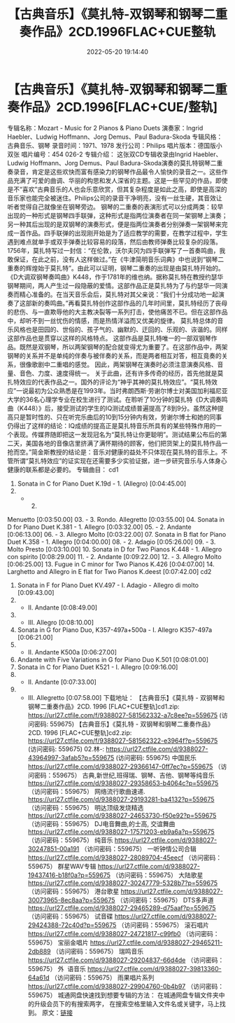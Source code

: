 ﻿---
title: 【古典音乐】《莫扎特-双钢琴和钢琴二重奏作品》2CD.1996FLAC+CUE整轨
date: 2022-05-20 19:14:40
categories: 古典音乐、新世纪、纯音雅乐
tags: 纯音雅乐
---
# 【古典音乐】《莫扎特-双钢琴和钢琴二重奏作品》2CD.1996[FLAC+CUE/整轨]

专辑名称：Mozart - Music for 2
Pianos & Piano Duets
演奏家：Ingrid Haebler、Ludwig
Hoffmann、Jorg Demus、Paul Badura-Skoda
专辑风格：古典音乐、钢琴
录音时间：1971、1978
发行公司：Philips
唱片版本：德国版小双张
唱片编号：454 026-2
专辑介绍：
这张双CD专辑收录由Ingrid Haebler、Ludwig
Hoffmann、Jorg Demus、Paul
Badura-Skoda演奏的莫扎特钢琴二重奏录音，肯定是这些欢快而富有感染力的钢琴作品最令人愉快的录音之一。这些作品充满了可爱的曲调、华丽的构思和发人深省的主题。这是一些罕见的作品，即使是不“喜欢”古典音乐的人也会乐意欣赏，但其复杂程度是如此之高，即使是高深的音乐家也能完全被迷住。Philips公司的录音干净明亮，没有一丝生硬，其音效让听者觉得自己就像坐在钢琴旁边。
钢琴的二重奏的表演形式可以分成两类：较早出现的一种形式是钢琴四手联弹，这种形式是指两位演奏者在同一架钢琴上演奏；另一种其后出现的是双钢琴的演奏形式，便是指两位演奏者分别弹奏一架钢琴来完成一首作品。四手联弹的出现刚开始是为了适应教学的需要，在教学过程中，学生遇到难点就单手或双手弹奏比较容易的段落，然后由教师弹奏比较复杂的段落。1756年，莫扎特写过一封信：“在伦敦，沃尔夫冈为四手联弹写了一首奏鸣曲，我敢保证，在此之前，没有人这样做过。”在《牛津简明音乐词典》中也说到“钢琴二重奏的辉煌始于莫扎特”。由此可以证明，钢琴二重奏的出现是由莫扎特开始的。
《D大调双钢琴奏鸣曲》K448，作于1781年的维也纳。据称莫扎特在教授约瑟华钢琴期间，两人产生过一段隐蔽的爱情。这部作品正是莫扎特为了与约瑟华一同演奏而精心准备的。在当天音乐会后，莫扎特对其父亲说：“我们十分成功地一起演奏了这部新的奏鸣曲。”再看莫扎特创作这部作品的几年时间里，莫扎特经历了丧母的悲伤、与一直欺辱他的大主教决裂等一系列打击，使他痛苦不已。但在这部作品中，却听不到一丝忧伤的情感，而是热情洋溢而又优美的旋律。
莫扎特总体的音乐风格也是田园的、世俗的、孩子气的、幽默的、迂回的、乐观的、诙谐的。同样这部作品也是贯穿以这样的风格特点。
这部作品是莫扎特唯一的一部双钢琴作品。既然是双钢琴，所以两架钢琴的配合就变得尤为重要了。在这部作品中，两架钢琴的关系并不是单纯的伴奏与被伴奏的关系，而是两者相互对答，相互竟奏的关系，很像歌剧中二重唱的感觉。
因此，两架钢琴在演奏时必须注意演奏风格、音量、音色、力度、速度得统一。
关于此曲，还有许多传奇的经历，首先他就是莫扎特效应的代表作品之一。国外的评论为“神乎其神的莫扎特效应”。“莫扎特效应”一说最初为公众熟悉是在1993年。当时弗朗西斯·劳谢尔博士对美国加利福尼亚大学的36名心理学专业在校生进行了测试。在聆听了10分钟的莫扎特《D大调奏鸣曲（K448）》后，接受测试的学生的IQ测试成绩普遍提高了8到9分。虽然这种提高只是暂时性的、只在听完乐曲后的10到15分钟内有效，劳谢尔博士和她的同事仍得出了这样的结论：IQ成绩的提高正是莫扎特音乐所具有的某些特殊作用的一个表现。传媒界随即把这一发现冠名为“莫扎特让你更聪明”。测试结果公布后的第二天，美国各地的音像店里挤满了满怀期待的顾客，他们把货架上的莫扎特作品一抢而空。”简金斯教授的结论是：音乐对健康的益处不只体现在莫扎特的音乐上。不管所谓“莫扎特效应”的证实现在还需要多少实验证据，进一步研究音乐与人体身心健康的联系都是必要的。
专辑曲目：
cd1
01. Sonata in C for Piano Duet
K.19d - 1. (Allegro)
[0:04:45.00]
02. - 2.
Menuetto
[0:03:50.00]
03. - 3. Rondo.
Allegretto
[0:03:55.00]
04. Sonata in D for Piano Duet
K.381 - 1. Allegro
[0:03:32.00]
05. - 2.
Andante
[0:06:13.00]
06. - 3. Allegro
Molto
[0:03:22.00]
07. Sonata in B flat for Piano
Duet K.358 - 1. Allegro
[0:04:00.00]
08. - 2.
Adagio
[0:05:26.00]
09. - 3. Molto
Presto
[0:03:10.00]
10. Sonata in D for Two Pianos
K.448 - 1. Allegro con spirito
[0:08:29.00]
11. - 2.
Andante
[0:09:22.00]
12. - 3. Allegro
Molto
[0:06:25.00]
13. Fugue in C minor for Two
Pianos K.426
[0:04:07.00]
14. Larghetto and Allegro in E
flat for Two Pianos K.deest
[0:07:42.00]
cd2
01. Sonata in F for Piano Duet
KV.497 - I. Adagio - Allegro di molto
[0:09:43.00]
02. - II.
Andante
[0:08:49.00]
03. - III.
Allegro
[0:08:10.00]
04. Sonata in G for Piano Duo,
K357-497a+500a - I. Allegro K357-497a
[0:06:21.00]
05. - II. Andante
K500a
[0:06:27.00]
06. Andante with Five
Variations in G for Piano Duo K.501
[0:08:01.00]
07. Sonata in C for Piano Duet
K521 - I. Allegro
[0:09:16.00]
08. - II.
Andante
[0:07:33.00]
09. - III.
Allegretto
[0:07:58.00]
下载地址：
【古典音乐】《莫扎特 - 双钢琴和钢琴二重奏作品》2CD. 1996
[FLAC+CUE整轨]cd1.zip: https://url27.ctfile.com/f/9388027-581562332-a7c8ee?p=559675
(访问密码: 559675)
【古典音乐】《莫扎特 - 双钢琴和钢琴二重奏作品》2CD. 1996 [FLAC+CUE整轨]cd2.zip: https://url27.ctfile.com/f/9388027-581562322-e3964f?p=559675
(访问密码: 559675)
02.林-: https://url27.ctfile.com/d/9388027-43964997-3afab5?p=559675
(访问密码: 559675)
中国民乐
https://url27.ctfile.com/d/9388027-29366147-0ff7ec?p=559675
（访问密码：559675）
古典,新世纪,班得瑞、钢琴、吉他、钢琴等纯音乐
https://url27.ctfile.com/d/9388027-29358653-b4064c?p=559675
（访问密码：559675）
网络流行歌曲速递.
https://url27.ctfile.com/d/9388027-29193281-ba4132?p=559675
（访问密码：559675）
明达顶级发烧精选
https://url27.ctfile.com/d/9388027-24653730-f50e92?p=559675
（访问密码：559675）
DJ电音舞曲,的士高, 交谊舞曲
https://url27.ctfile.com/d/9388027-17571203-eb9a6a?p=559675
（访问密码：559675）
纯音乐
https://url27.ctfile.com/d/9388027-30247851-00a191
（访问密码：559675）
一听钟情公司合辑
https://url27.ctfile.com/d/9388027-28089704-45eecf
（访问密码：559675）
群星WAV专辑
https://url27.ctfile.com/d/9388027-19437416-b18f0a?p=559675
（访问密码：559675）
大陆歌星
https://url27.ctfile.com/d/9388027-30247779-5328b7?p=559675
（访问密码：559675）
港台歌星
https://url27.ctfile.com/d/9388027-30073965-8ec8aa?p=559675
（访问密码：559675）
DTS多声道
https://url27.ctfile.com/d/9388027-29465289-d75aaf?p=559675
（访问密码：559675）
试音碟
https://url27.ctfile.com/d/9388027-29424388-72c40d?p=559675
（访问密码：559675）
滚石唱片
https://url27.ctfile.com/d/9388027-24721817-c99fb0
（访问密码：559675）
宝丽金唱片
https://url27.ctfile.com/d/9388027-29465211-2db889
（访问密码：559675）
瑞鸣音乐
https://url27.ctfile.com/d/9388027-29204837-66d4de
（访问密码：559675）
外  语音乐
https://url27.ctfile.com/d/9388027-39813360-64a61d
（访问密码：559675）
雨果唱片系列
https://url27.ctfile.com/d/9388027-29904760-0b4b97
（访问密码：559675）
城通网盘快速找到想要专辑的方法：
在城通网盘专辑文件夹中的升级会员下的有搜索两字，
在搜索空格里输入文件名或关键字，马上找到。
原文：[链接](https://blog.sina.com.cn/s/blog_1647c7e7601030xc8.html)